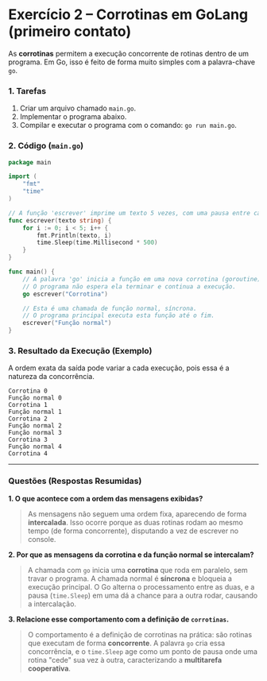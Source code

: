 # Exercício 2 – Corrotinas em GoLang (primeiro contato)

As **corrotinas** permitem a execução concorrente de rotinas dentro de um programa. Em Go, isso é feito de forma muito simples com a palavra-chave `go`.

### 1. Tarefas

1.  Criar um arquivo chamado `main.go`.
2.  Implementar o programa abaixo.
3.  Compilar e executar o programa com o comando: `go run main.go`.

### 2. Código (`main.go`)

```go
package main

import (
	"fmt"
	"time"
)

// A função 'escrever' imprime um texto 5 vezes, com uma pausa entre cada impressão.
func escrever(texto string) {
	for i := 0; i < 5; i++ {
		fmt.Println(texto, i)
		time.Sleep(time.Millisecond * 500)
	}
}

func main() {
	// A palavra 'go' inicia a função em uma nova corrotina (goroutine).
	// O programa não espera ela terminar e continua a execução.
	go escrever("Corrotina")

	// Esta é uma chamada de função normal, síncrona.
	// O programa principal executa esta função até o fim.
	escrever("Função normal")
}
```

### 3. Resultado da Execução (Exemplo)

A ordem exata da saída pode variar a cada execução, pois essa é a natureza da concorrência.

```console
Corrotina 0
Função normal 0
Corrotina 1
Função normal 1
Corrotina 2
Função normal 2
Função normal 3
Corrotina 3
Função normal 4
Corrotina 4
```

---

### Questões (Respostas Resumidas)

**1. O que acontece com a ordem das mensagens exibidas?**
> As mensagens não seguem uma ordem fixa, aparecendo de forma **intercalada**. Isso ocorre porque as duas rotinas rodam ao mesmo tempo (de forma concorrente), disputando a vez de escrever no console.

**2. Por que as mensagens da corrotina e da função normal se intercalam?**
> A chamada com `go` inicia uma **corrotina** que roda em paralelo, sem travar o programa. A chamada normal é **síncrona** e bloqueia a execução principal. O Go alterna o processamento entre as duas, e a pausa (`time.Sleep`) em uma dá a chance para a outra rodar, causando a intercalação.

**3. Relacione esse comportamento com a definição de `corrotinas`.**
> O comportamento é a definição de corrotinas na prática: são rotinas que executam de forma **concorrente**. A palavra `go` cria essa concorrência, e o `time.Sleep` age como um ponto de pausa onde uma rotina "cede" sua vez à outra, caracterizando a **multitarefa cooperativa**.
